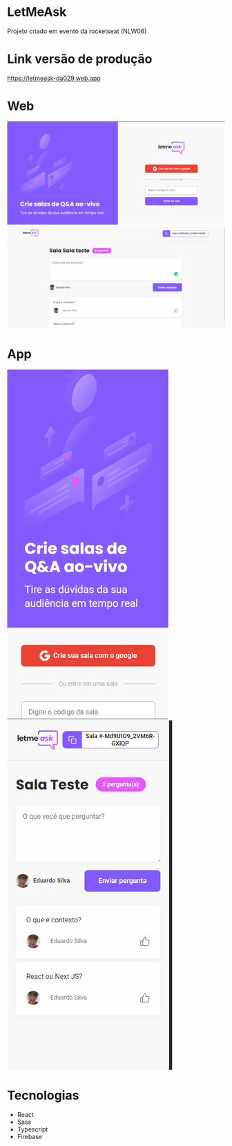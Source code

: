 # LetMeAsk

Projeto criado em evento da rocketseat (NLW06) 

# Link versão de produção
https://letmeask-da029.web.app

# Web
![img_4.png](img_4.png)
![img_1.png](img_1.png)

# App
![img_3.png](img_3.png)
![img_2.png](img_2.png)


# Tecnologias
- React
- Sass
- Typescript
- Firebase